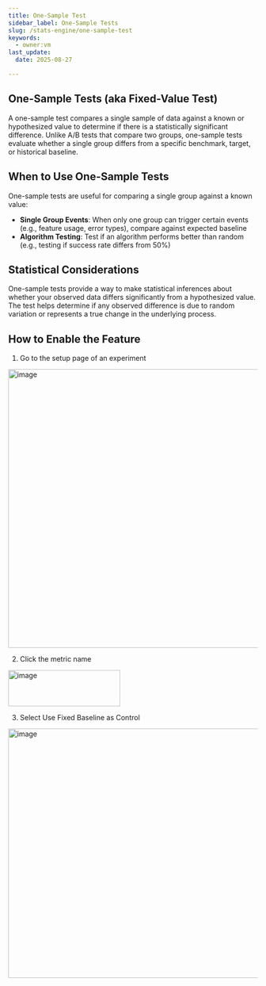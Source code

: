 ```yaml
---
title: One-Sample Test
sidebar_label: One-Sample Tests
slug: /stats-engine/one-sample-test
keywords:
  - owner:vm
last_update:
  date: 2025-08-27

---
```


## One-Sample Tests (aka Fixed-Value Test)

A one-sample test compares a single sample of data against a known or hypothesized value to determine if there is a statistically significant difference. Unlike A/B tests that compare two groups, one-sample tests evaluate whether a single group differs from a specific benchmark, target, or historical baseline.

## When to Use One-Sample Tests

One-sample tests are useful for comparing a single group against a known value:

- **Single Group Events**: When only one group can trigger certain events (e.g., feature usage, error types), compare against expected baseline
- **Algorithm Testing**: Test if an algorithm performs better than random (e.g., testing if success rate differs from 50%)

## Statistical Considerations

One-sample tests provide a way to make statistical inferences about whether your observed data differs significantly from a hypothesized value. The test helps determine if any observed difference is due to random variation or represents a true change in the underlying process.

## How to Enable the Feature

1. Go to the setup page of an experiment
<img width="1167" height="562" alt="image" src="https://github.com/user-attachments/assets/742634e0-0db9-44f9-b849-0a205f604a76" />

2. Click the metric name
<img width="226" height="73" alt="image" src="https://github.com/user-attachments/assets/3a645771-4771-480e-a263-15a6af951284" />

3. Select Use Fixed Baseline as Control
<img width="507" height="503" alt="image" src="https://github.com/user-attachments/assets/9c7e85d6-e0b0-40bb-a22c-a96d7084d3e7" />
